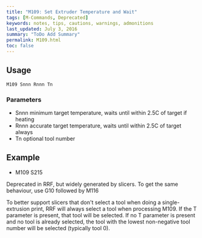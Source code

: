 ```yaml
---
title: "M109: Set Extruder Temperature and Wait" 
tags: [M-Commands, Deprecated]
keywords: notes, tips, cautions, warnings, admonitions
last_updated: July 3, 2016
summary: "ToDo Add Summary"
permalink: M109.html
toc: false
---
```



## Usage ##
```
M109 Snnn Rnnn Tn
```

### Parameters ###

+ Snnn minimum target temperature, waits until within 2.5C of target if heating
+ Rnnn accurate target temperature, waits until within 2.5C of target always
+ Tn optional tool number

## Example ##

+ M109 S215

Deprecated in RRF, but widely generated by slicers. To get the same behaviour, use G10 followed by M116

To better support slicers that don't select a tool when doing a single-extrusion print, RRF will always select a tool when processing M109. If the T parameter is present, that tool will be selected. If no T parameter is present and no tool is already selected, the tool with the lowest non-negative tool number will be selected (typically tool 0).

